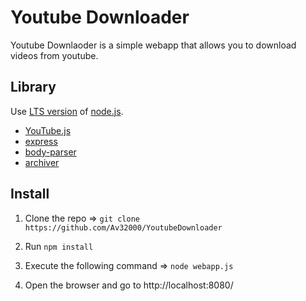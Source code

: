 # Youtube Downloader

Youtube Downlaoder is a simple webapp that allows you to download videos from youtube.

## Library

Use [LTS version](https://nodejs.org/en/download/) of [node.js](https://nodejs.org/en/).

- [YouTube.js](https://www.npmjs.com/package/youtubei.js)
- [express](https://www.npmjs.com/package/express)
- [body-parser](https://www.npmjs.com/package/body-parser)
- [archiver](https://www.npmjs.com/package/archiver)

## Install

1. Clone the repo => `git clone https://github.com/Av32000/YoutubeDownloader`

2. Run `npm install`

3. Execute the following command => `node webapp.js`

4. Open the browser and go to http://localhost:8080/
